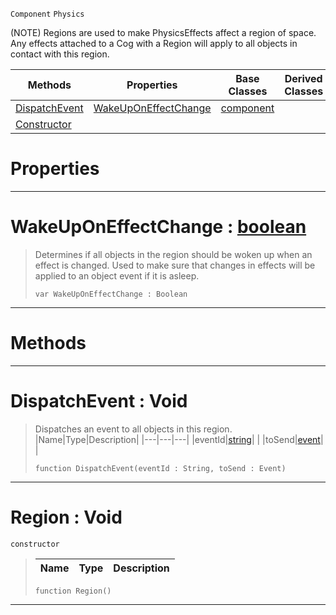  `Component` `Physics`



(NOTE) Regions are used to make PhysicsEffects affect a region of space. Any effects attached to a Cog with a Region will apply to all objects in contact with this region.

|Methods|Properties|Base Classes|Derived Classes|
|---|---|---|---|
|[ DispatchEvent](region.md#dispatchevent-void)|[ WakeUpOnEffectChange](region.md#wakeuponeffectchange-zer)|[component](component.md)| |
|[ Constructor](region.md#region-void)| | | |


 #  Properties


---  
 #  WakeUpOnEffectChange : [boolean](../nada_base_types/boolean.md)

> Determines if all objects in the region should be woken up when an effect is changed. Used to make sure that changes in effects will be applied to an object event if it is asleep.
> ``` lang=cpp, name=Nada
> var WakeUpOnEffectChange : Boolean


---  
 #  Methods


---  
 #  DispatchEvent : Void

> Dispatches an event to all objects in this region.
> |Name|Type|Description|
> |---|---|---|
> |eventId|[string](../nada_base_types/string.md)| |
> |toSend|[event](event.md)| |
> ``` lang=cpp, name=Nada
> function DispatchEvent(eventId : String, toSend : Event)
> ``` 


---  
 #  Region : Void

 `constructor`

> 
> |Name|Type|Description|
> |---|---|---|
> ``` lang=cpp, name=Nada
> function Region()
> ``` 


---  
 

 